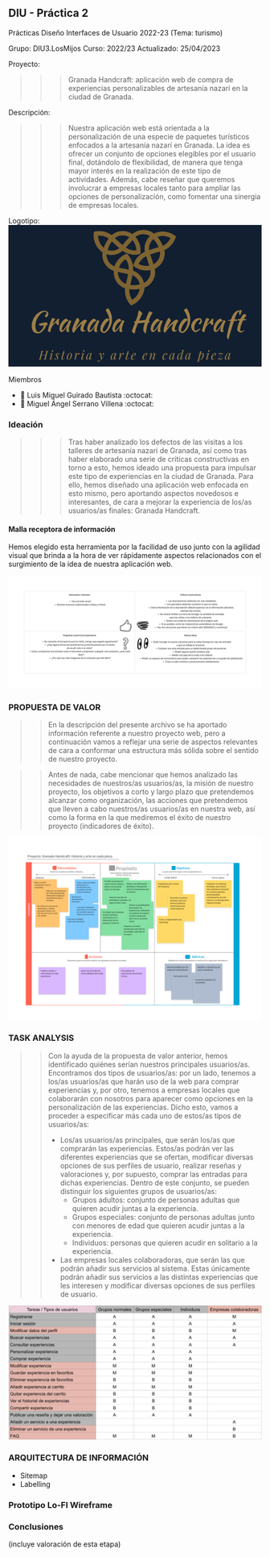 ## DIU - Práctica 2
Prácticas Diseño Interfaces de Usuario 2022-23 (Tema: turismo)

Grupo: DIU3.LosMijos  Curso: 2022/23 
Actualizado: 25/04/2023

Proyecto: 
>>> Granada Handcraft: aplicación web de compra de experiencias personalizables de artesanía nazarí en la ciudad de Granada.

Descripción: 
>>> Nuestra aplicación web está orientada a la personalización de una especie de paquetes turísticos enfocados a la artesanía nazarí en Granada. La idea es ofrecer un conjunto de opciones elegibles por el usuario final, dotándolo de flexibilidad, de manera que tenga mayor interés en la realización de este tipo de actividades. Además, cabe reseñar que queremos involucrar a empresas locales tanto para ampliar las opciones de personalización, como fomentar una sinergia de empresas locales.

Logotipo:
![Logotipo Granada Handcraft](logo.png)

Miembros
 * :bust_in_silhouette:   Luis Miguel Guirado Bautista     :octocat:     
 * :bust_in_silhouette:   Miguel Ángel Serrano Villena     :octocat:


### Ideación

>>> Tras haber analizado los defectos de las visitas a los talleres de artesanía nazarí de Granada, así como tras haber elaborado una serie de críticas constructivas en torno a esto, hemos ideado una propuesta para impulsar este tipo de experiencias en la ciudad de Granada. Para ello, hemos diseñado una aplicación web enfocada en esto mismo, pero aportando aspectos novedosos e interesantes, de cara a mejorar la experiencia de los/as usuarios/as finales: Granada Handcraft.

#### Malla receptora de información

Hemos elegido esta herramienta por la facilidad de uso junto con la agilidad visual que brinda a la hora de ver rápidamente aspectos relacionados con el surgimiento de la idea de nuestra aplicación web.

![Malla receptora de información](malla_receptora_informacion.png)

### PROPUESTA DE VALOR

>> En la descripción del presente archivo se ha aportado información referente a nuestro proyecto web, pero a continuación vamos a reflejar una serie de aspectos relevantes de cara a conformar una estructura más sólida sobre el sentido de nuestro proyecto.

>> Antes de nada, cabe mencionar que hemos analizado las necesidades de nuestros/as usuarios/as, la misión de nuestro proyecto, los objetivos a corto y largo plazo que pretendemos alcanzar como organización, las acciones que pretendemos que lleven a cabo nuestros/as usuarios/as en nuestra web, así como la forma en la que mediremos el éxito de nuestro proyecto (indicadores de éxito).

![ScopeCanvas](scope_canvas.png)

### TASK ANALYSIS

>> Con la ayuda de la propuesta de valor anterior, hemos identificado quiénes serían nuestros principales usuarios/as. Encontramos dos tipos de usuarios/as: por un lado, tenemos a los/as usuarios/as que harán uso de la web para comprar experiencias y, por otro, tenemos a empresas locales que colaborarán con nosotros para aparecer como opciones en la personalización de las experiencias.
>> Dicho esto, vamos a proceder a especificar más cada uno de estos/as tipos de usuarios/as:
>> * Los/as usuarios/as principales, que serán los/as que comprarán las experiencias. Estos/as podrán ver las diferentes experiencias que se ofertan, modificar diversas opciones de sus perfiles de usuario, realizar reseñas y valoraciones y, por supuesto, comprar las entradas para dichas experiencias. Dentro de este conjunto, se pueden distinguir los siguientes grupos de usuarios/as:
>>     * Grupos adultos: conjunto de personas adultas que quieren acudir juntas a la experiencia.
>>     * Grupos especiales: conjunto de personas adultas junto con menores de edad que quieren acudir juntas a la experiencia.
>>     * Individuos: personas que quieren acudir en solitario a la experiencia.
>> * Las empresas locales colaboradoras, que serán las que podrán añadir sus servicios al sistema. Estas únicamente podrán añadir sus servicios a las distintas experiencias que les interesen y modificar diversas opciones de sus perfiles de usuario.

![Matriz de tareas/usuarios](matriz_tareas_usuarios.png)

### ARQUITECTURA DE INFORMACIÓN

* Sitemap 
* Labelling 


### Prototipo Lo-FI Wireframe 


### Conclusiones  
(incluye valoración de esta etapa)
